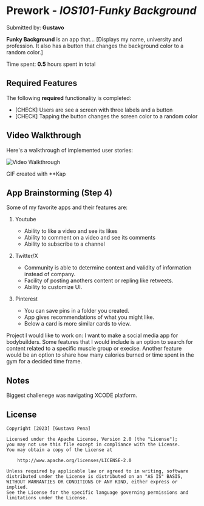 # Prework - *IOS101-Funky Background*

Submitted by: **Gustavo**

**Funky Background** is an app that... [Displays my name, university and profession. It also has a button that changes the background color to a random color.] 

Time spent: **0.5** hours spent in total

## Required Features

The following **required** functionality is completed:

- [CHECK] Users are see a screen with three labels and a button
- [CHECK] Tapping the button changes the screen color to a random color
 
## Video Walkthrough

Here's a walkthrough of implemented user stories:

<img src='https://imgur.com/a/lkzL6rb' title='Video Walkthrough' width='' alt='Video Walkthrough' />

<!-- Replace this with whatever GIF tool you used! -->

GIF created with **Kap 
<!-- Recommended tools:
[Kap](https://getkap.co/) for macOS
[ScreenToGif](https://www.screentogif.com/) for Windows
[peek](https://github.com/phw/peek) for Linux. -->

## App Brainstorming (Step 4)
Some of my favorite apps and their features are:
1. Youtube
    * Ability to like a video and see its likes
    * Ability to comment on a video and see its comments
    * Ability to subscribe to a channel

2. Twitter/X
    * Community is able to determine context and validity of information instead of company.
    * Facility of posting anothers content or repling like retweets.
    * Ability to customize UI.
    
3. Pinterest
    * You can save pins in a folder you created.
    * App gives recommendations of what you might like.
    * Below a card is more similar cards to view.
    
Project I would like to work on:
    I want to make a social media app for bodybuilders. Some features that I would include is an option to search for content related to a specific muscle group or execise. Another feature would be an option to share how many calories burned or time spent in the gym for a decided time frame.

## Notes

Biggest challenege was navigating XCODE platform.

## License

    Copyright [2023] [Gustavo Pena]

    Licensed under the Apache License, Version 2.0 (the "License");
    you may not use this file except in compliance with the License.
    You may obtain a copy of the License at

        http://www.apache.org/licenses/LICENSE-2.0

    Unless required by applicable law or agreed to in writing, software
    distributed under the License is distributed on an "AS IS" BASIS,
    WITHOUT WARRANTIES OR CONDITIONS OF ANY KIND, either express or implied.
    See the License for the specific language governing permissions and
    limitations under the License.
